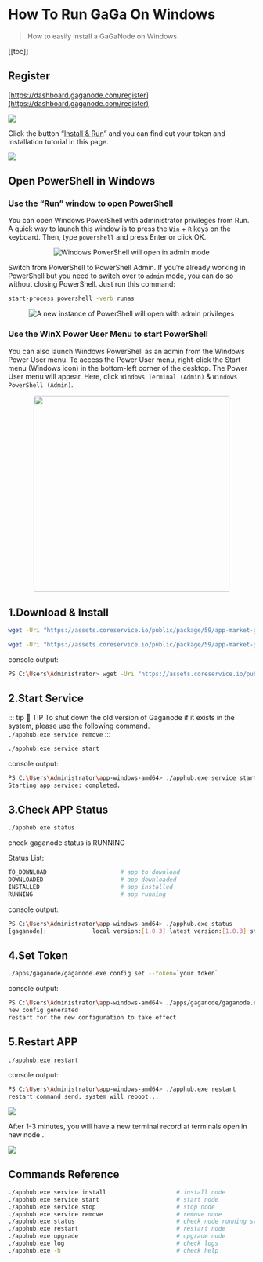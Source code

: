 # How To Run GaGa On Windows

>How to easily install a GaGaNode on Windows.

[[toc]]

## Register

[https://dashboard.gaganode.com/register](https://dashboard.gaganode.com/register)

![](./../images/running/register-v2.png)

Click the button “[Install & Run](https://dashboard.gaganode.com/install_run)” and you can find out your token and installation tutorial in this page.

![](./../images/running/install_run_3.png)

## Open PowerShell in Windows

### Use the “Run” window to open PowerShell

You can open Windows PowerShell with administrator privileges from Run. A quick way to launch this window is to press the `Win` + `R` keys on the keyboard. Then, type `powershell` and press Enter or click OK.

<div align="center">
<img src="./images/../../images/running/windows-03.png" alt="Windows PowerShell will open in admin mode" />
</div>

Switch from PowerShell to PowerShell Admin. If you’re already working in PowerShell but you need to switch over to `admin` mode, you can do so without closing PowerShell. Just run this command:

```bash
start-process powershell -verb runas
```

<div align="center">
<img src="./images/../../images/running/windows-04.png" alt="A new instance of PowerShell will open with admin privileges" />
</div>

### Use the WinX Power User Menu to start PowerShell

You can also launch Windows PowerShell as an admin from the Windows Power User menu. To access the Power User menu, right-click the Start menu (Windows icon) in the bottom-left corner of the desktop. The Power User menu will appear. Here, click `Windows Terminal (Admin)` & `Windows PowerShell (Admin)`.

<div align="center">
<img src="./images/../../images/running/windows-01.png" height="400" alt="" />
</div>

## 1.Download & Install

<CodeGroup>

  <CodeGroupItem title="Windows 64-bit">

```bash
wget -Uri "https://assets.coreservice.io/public/package/59/app-market-gaga-pro/1.0.4/app-market-gaga-pro-1_0_4.tar.gz" -OutFile "apphub-windows-amd64.tar.gz" ; tar -zxf apphub-windows-amd64.tar.gz ; rm -Force apphub-windows-amd64.tar.gz ; cd ./apphub-windows-amd64 ; ./apphub.exe service remove  ; ./apphub.exe service install
```

  </CodeGroupItem>

  <CodeGroupItem title="Windows 32-bit">

```bash
wget -Uri "https://assets.coreservice.io/public/package/59/app-market-gaga-pro/1.0.4/app-market-gaga-pro-1_0_4.tar.gz" -OutFile "apphub-windows-amd64.tar.gz" ; tar -zxf apphub-windows-amd64.tar.gz ; rm -Force apphub-windows-amd64.tar.gz ; cd ./apphub-windows-amd64 ; ./apphub.exe service remove  ; ./apphub.exe service install
```

  </CodeGroupItem>

</CodeGroup>

console output:

```bash
PS C:\Users\Administrator> wget -Uri "https://assets.coreservice.io/public/package/59/app-market-gaga-pro/1.0.4/app-market-gaga-pro-1_0_4.tar.gz" -OutFile "apphub-windows-amd64.tar.gz" ; tar -zxf apphub-windows-amd64.tar.gz ; rm -Force apphub-windows-amd64.tar.gz ; cd ./apphub-windows-amd64 ; ./apphub.exe service install
```

## 2.Start Service

::: tip 🚧 TIP
To shut down the old version of Gaganode if it exists in the system, please use the following command.
<br>
`
./apphub.exe service remove
`
:::

```bash
./apphub.exe service start
```

console output:

```bash
PS C:\Users\Administrator\app-windows-amd64> ./apphub.exe service start
Starting app service: completed.
```


## 3.Check APP Status

```bash
./apphub.exe status
```

check gaganode status is RUNNING

Status List:

```bash
TO_DOWNLOAD                     # app to download
DOWNLOADED                      # app downloaded
INSTALLED                       # app installed
RUNNING                         # app running
```

console output:

```bash
PS C:\Users\Administrator\app-windows-amd64> ./apphub.exe status
[gaganode]:             local version:[1.0.3] latest version:[1.0.3] status:[TO_DOWNLOAD]
```

## 4.Set Token

```bash
./apps/gaganode/gaganode.exe config set --token=`your token`
```

console output:

```bash
PS C:\Users\Administrator\app-windows-amd64> ./apps/gaganode/gaganode.exe config set --token=rhhectvdiitzmvqhbulqiljo
new config generated
restart for the new configuration to take effect
```

## 5.Restart APP

```bash
./apphub.exe restart
```

console output:

```bash
PS C:\Users\Administrator\app-windows-amd64> ./apphub.exe restart
restart command send, system will reboot...
```



![](./images/../../images/running/windows-02.png)

After 1-3 minutes, you will have a new terminal record at terminals open in new node .

![](./images/../../images/running/windows-07.png)

## Commands Reference

```bash
./apphub.exe service install                    # install node
./apphub.exe service start                      # start node
./apphub.exe service stop                       # stop node
./apphub.exe service remove                     # remove node
./apphub.exe status                             # check node running status
./apphub.exe restart                            # restart node
./apphub.exe upgrade                            # upgrade node
./apphub.exe log                                # check logs
./apphub.exe -h                                 # check help
```